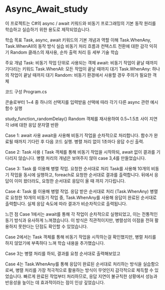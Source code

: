 # Async_Await_study


이 프로젝트는 C#의 async / await 키워드와 비동기 프로그래밍의 기본 동작 원리를 학습하고 실습하기 위한 용도로 제작되었습니다.


학습 목표
Task, async, await 키워드의 기본 개념과 역할 이해
Task.WhenAny, Task.WhenAll의 동작 방식 실습
비동기 처리 흐름과 컨텍스트 전환에 대한 감각 익히기
Random 클래스의 재사용, 순차 출력 처리 등 세부 기술 학습



주요 개념
Task: 비동기 작업 단위로 사용되는 객체
await: 비동기 작업이 끝날 때까지 기다리는 키워드
Task.WhenAll: 모든 작업이 끝날 때까지 대기
Task.WhenAny: 하나의 작업이 끝날 때까지 대기
Random: 비동기 환경에서 사용할 경우 주의가 필요한 객체


코드 구성
Program.cs

콘솔로부터 1~4 중 하나의 선택지를 입력받음
선택에 따라 각기 다른 async 관련 예시 함수 실행

study_function_randomDelay()
Random 객체를 재사용하여 0.5~1.5초 사이 지연
각 id에 대한 응답 문자열 반환

Case 1: await 사용
await을 사용해 비동기 작업을 순차적으로 처리합니다.
함수가 완료될 때까지 기다린 후 다음 코드 실행.
병렬 처리 없이 1초마다 응답 수신 출력.

Case 2: Task 사용  (
Task 객체를 통해 비동기 작업을 시작하되, await 없이 결과를 기다리지 않습니다.
병렬 처리의 개념은 보여주지 않아 case 3,4를 만들었습니다.


Case 3: Task 를 이용해 병렬 작업.  요청한 순서대로 처리
Task를 사용해 10개의 비동기 작업을 동시에 실행하고, foreach로 요청한 순서대로 결과를 출력합니다.
뒤에서 응답이 이미 왔더라도, 요청한 순서대로 응답이 올 때 까지 기다립니다.

Case 4:  Task 를 이용해 병렬 작업. 응답 받은 순서대로 처리  (Task.WhenAny)
병렬로 요청한 10개의 비동기 작업 중, Task.WhenAny를 사용해 응답이 완료된 순서대로 출력합니다.
실제 응답 속도에 따라 결과가 비순차적으로 출력됩니다.




느낀 점
Case 1에서는 await를 통해 각 작업이 순차적으로 실행되었고, 이는 전통적인 동기 방식과 유사하게 느껴졌습니다. 이 방식은 직관적이지만, 병렬성의 이점을 전혀 활용하지 못한다는 단점도 확인할 수 있었습니다.

Case 2에서는 Task 객체를 통해 비동기 작업을 시작하는걸 확인했지만, 병렬 처리를 하지 않았기에 부족하다 느껴 학습 내용을 추가했습니다.

Case 3는 병렬 처리를 하되, 결과를 요청 순서대로 출력해보았고

Case 4는 Task.WhenAny를 통해 응답이 완료된 순서대로 처리하는 방식을 실습함으로써, 병렬 처리를 가장 적극적으로 활용하는 방식이 무엇인지 감각적으로 체득할 수 있었습니다. 빠르게 완료된 작업부터 처리하므로, 응답 지연이 불규칙한 상황에서 성능과 반응성을 높이는 데 효과적이라는 점이 인상 깊었습니다.


